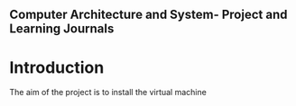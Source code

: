 ## Computer Architecture and System- Project and Learning Journals

# Introduction
  The aim of the project is to install the virtual machine 
